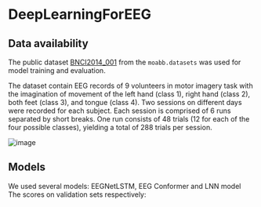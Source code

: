 # DeepLearningForEEG

## Data availability
The public dataset [BNCI2014_001](https://neurotechx.github.io/moabb/generated/moabb.datasets.BNCI2014_001.html) from the `moabb.datasets` was used for model training and evaluation.

The dataset contain EEG records of 9 volunteers in motor imagery task with the imagination of movement of the left hand (class 1), right hand (class 2), both feet (class 3), and tongue (class 4). Two sessions on different days were recorded for each subject. Each session is comprised of 6 runs separated by short breaks. One run consists of 48 trials (12 for each of the four possible classes), yielding a total of 288 trials per session.

![image](https://github.com/user-attachments/assets/9989a79a-7faa-4dd1-84e7-da2f11485593)

## Models

We used several models: EEGNetLSTM, EEG Conformer and LNN model
The scores on validation sets respectively: 
